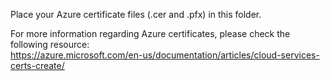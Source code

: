 Place your Azure certificate files (.cer and .pfx) in this folder.

For more information regarding Azure certificates, please check the following resource:  
https://azure.microsoft.com/en-us/documentation/articles/cloud-services-certs-create/